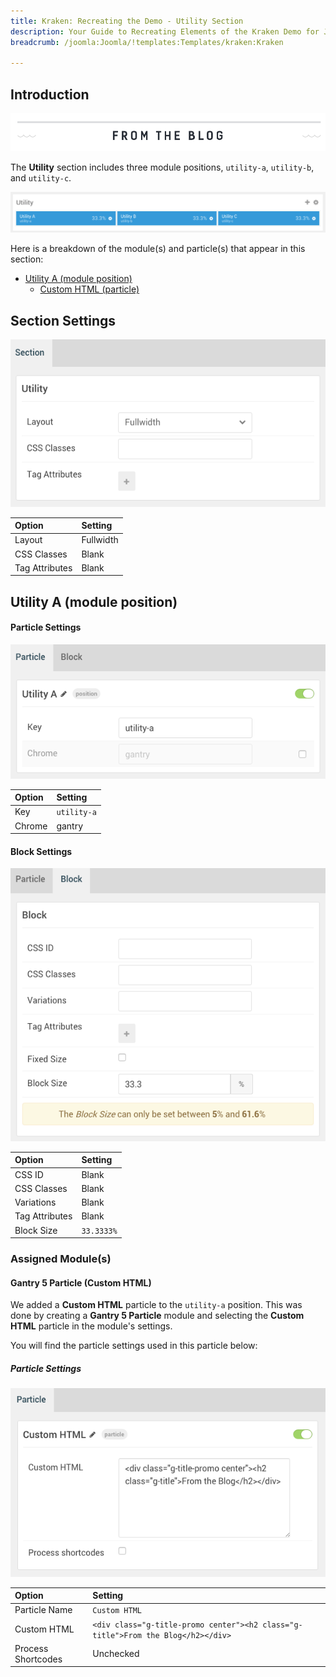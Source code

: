 ```yaml
---
title: Kraken: Recreating the Demo - Utility Section
description: Your Guide to Recreating Elements of the Kraken Demo for Joomla
breadcrumb: /joomla:Joomla/!templates:Templates/kraken:Kraken

---
```


## Introduction

![](assets/demo_6.png)

The **Utility** section includes three module positions, `utility-a`, `utility-b`, and `utility-c`.

![](assets/home_utility.png)

Here is a breakdown of the module(s) and particle(s) that appear in this section:

* [Utility A (module position)](#utility-a-(module-position))
    - [Custom HTML (particle)](#gantry-5-particle-(custom-html))

## Section Settings

![](assets/demo_utility_settings.png)

| Option         | Setting   |
|:---------------|:----------|
| Layout         | Fullwidth |
| CSS Classes    | Blank     |
| Tag Attributes | Blank     |

## Utility A (module position)

#### Particle Settings

![Demo Utility](assets/demo_utility_1.png)

| Option | Setting     |
|:-------|:------------|
| Key    | `utility-a` |
| Chrome | gantry      |

#### Block Settings

![Demo Utility](assets/demo_utility_2.png)

| Option         | Setting    |
|:---------------|:-----------|
| CSS ID         | Blank      |
| CSS Classes    | Blank      |
| Variations     | Blank      |
| Tag Attributes | Blank      |
| Block Size     | `33.3333%` |

### Assigned Module(s)

#### Gantry 5 Particle (Custom HTML)

We added a **Custom HTML** particle to the `utility-a` position. This was done by creating a **Gantry 5 Particle** module and selecting the **Custom HTML** particle in the module's settings.

You will find the particle settings used in this particle below:

##### Particle Settings

![Demo Utility](assets/demo_utility_3.png)

| Option             | Setting                                                                          |
|:-------------------|:---------------------------------------------------------------------------------|
| Particle Name      | `Custom HTML`                                                                    |
| Custom HTML        | `<div class="g-title-promo center"><h2 class="g-title">From the Blog</h2></div>` |
| Process Shortcodes | Unchecked                                                                        |
